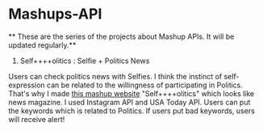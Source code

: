 # Mashups-API

** These are the series of the projects about Mashup APIs. It will be updated regularly.**

1. Self++++olitics : Selfie + Politics News

Users can check politics news with Selfies. 
I think the instinct of self-expression can be related to the willingness of participating in Politics. 
That's why I made <a href="http://jiwonyoonworks.com/web/selfolitics.html" target="_blank">this mashup website</a> "Self++++olitics" which looks like news magazine. 
I used Instagram API and USA Today API. Users can put the keywords which is related to Politics. 
If users put bad keywords, users will receive alert! 
